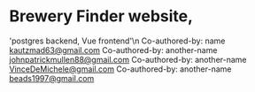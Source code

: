 # Brewery Finder website, 
'postgres backend, Vue frontend'\n
Co-authored-by: name <kautzmad63@gmail.com> 
Co-authored-by: another-name <johnpatrickmullen88@gmail.com>
Co-authored-by: another-name <VinceDeMichele@gmail.com>
Co-authored-by: another-name <beads1997@gmail.com>
